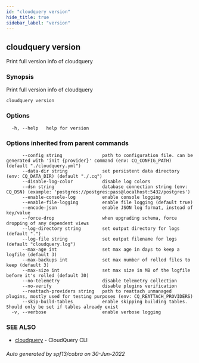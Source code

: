 ```yaml
---
id: "cloudquery version"
hide_title: true
sidebar_label: "version"
---
```

## cloudquery version

Print full version info of cloudquery

### Synopsis

Print full version info of cloudquery

```
cloudquery version
```

### Options

```
  -h, --help   help for version
```

### Options inherited from parent commands

```
      --config string               path to configuration file. can be generated with 'init {provider}' command (env: CQ_CONFIG_PATH) (default "./cloudquery.yml")
      --data-dir string             set persistent data directory (env: CQ_DATA_DIR) (default "./.cq")
      --disable-log-color           disable log colors
      --dsn string                  database connection string (env: CQ_DSN) (example: 'postgres://postgres:pass@localhost:5432/postgres')
      --enable-console-log          enable console logging
      --enable-file-logging         enable file logging (default true)
      --encode-json                 enable JSON log format, instead of key/value
      --force-drop                  when upgrading schema, force dropping of any dependent views
      --log-directory string        set output directory for logs (default ".")
      --log-file string             set output filename for logs (default "cloudquery.log")
      --max-age int                 set max age in days to keep a logfile (default 3)
      --max-backups int             set max number of rolled files to keep (default 3)
      --max-size int                set max size in MB of the logfile before it's rolled (default 30)
      --no-telemetry                disable telemetry collection
      --no-verify                   disable plugins verification
      --reattach-providers string   path to reattach unmanaged plugins, mostly used for testing purposes (env: CQ_REATTACH_PROVIDERS)
      --skip-build-tables           enable skipping building tables. Should only be set if tables already exist
  -v, --verbose                     enable verbose logging
```

### SEE ALSO

* [cloudquery](cloudquery.md)	 - CloudQuery CLI

###### Auto generated by spf13/cobra on 30-Jun-2022

